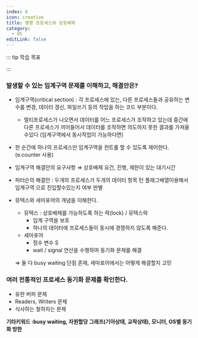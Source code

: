 ```yaml
---
index: 8
icon: creative
title: 병행 프로세스와 상호배제
category:
  - OS
editLink: false
---
```


::: tip 학습 목표

:::

### 발생할 수 있는 임계구역 문제를 이해하고, 해결안은?

- 임계구역(critical section) : 각 프로세스에 있는, 다른 프로세스들과 공유하는 변수를 변경, 데이터 갱신, 파일쓰기 등의 작업을 하는 코드 부분이다.
  - 멀티프로세스가 나오면서 데이터를 어느 프로세스가 조작하고 있는데 중간에 다른 프로세스가 끼어들어서 데이터를 조작하면 의도하지 못한 결과를 가져올 수있다 (임계구역에서 동시작업이 가능하다면)
- 한 순간에 하나의 프로세스만 임계구역을 컨트롤 할 수 있도록 제어한다.
  (e.counter 사용)
- 임계구역 해결안의 요구사항 ⇒ 상호배제 요건, 진행, 제한이 있는 대기시간
- 피터슨의 해결안 : 두개의 프로세스가 두개의 데이터 항목 턴 플래그배열이용해서 임계구역 으로 진입할수있는지 여부 판별

- 뮤텍스와 세마포어의 개념을 이해한다.

  - 뮤텍스 : 상호배제를 가능하도록 하는 락(lock) / 뮤텍스락
    - 임계 구역을 보호
    - 하나의 데이터에 프로세스들이 동시에 경쟁하지 않도록 해준다.
  - 세마포어
    - 정수 변수 S
    - wait / signal 연산을 수행하여 동기화 문제를 해결

  ⇒ 둘 다 busy waiting 단점 존재, 세마포어에서는 어떻게 해결할지 고민

### 여러 전통적인 프로세스 동기화 문제를 확인한다.

- 유한 버퍼 문제
- Readers, Writers 문제
- 식사하는 철하자는 문제

**기타키워드 :busy waiting, 자원할당 그래프(기아상태, 교착상태), 모니터, OS별 동기화 방한**
